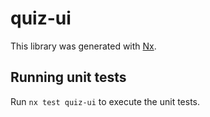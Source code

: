 # quiz-ui

This library was generated with [Nx](https://nx.dev).

## Running unit tests

Run `nx test quiz-ui` to execute the unit tests.
